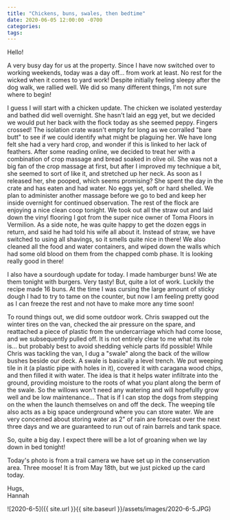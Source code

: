 ```yaml
---
title: "Chickens, buns, swales, then bedtime"
date: 2020-06-05 12:00:00 -0700
categories:
tags:
---
```


Hello!

A very busy day for us at the property. Since I have now switched over to working weekends, today was a day off... from work at least. No rest for the wicked when it comes to yard work! Despite initially feeling sleepy after the dog walk, we rallied well. We did so many different things, I'm not sure where to begin!

I guess I will start with a chicken update. The chicken we isolated yesterday and bathed did well overnight. She hasn't laid an egg yet, but we decided we would put her back with the flock today as she seemed peppy. Fingers crossed! The isolation crate wasn't empty for long as we corralled "bare butt" to see if we could identify what might be plaguing her. We have long felt she had a very hard crop, and wonder if this is linked to her lack of feathers. After some reading online, we decided to treat her with a combination of crop massage and bread soaked in olive oil. She was not a big fan of the crop massage at first, but after I improved my technique a bit, she seemed to sort of like it, and stretched up her neck. As soon as I released her, she pooped, which seems promising? She spent the day in the crate and has eaten and had water. No eggs yet, soft or hard shelled. We plan to administer another massage before we go to bed and keep her inside overnight for continued observation. The rest of the flock are enjoying a nice clean coop tonight. We took out all the straw out and laid down the vinyl flooring I got from the super nice owner of Toma Floors in Vermilion. As a side note, he was quite happy to get the dozen eggs in return, and said he had told his wife all about it. Instead of straw, we have switched to using all shavings, so it smells quite nice in there! We also cleaned all the food and water containers, and wiped down the walls which had some old blood on them from the chapped comb phase. It is looking really good in there!

I also have a sourdough update for today. I made hamburger buns! We ate them tonight with burgers. Very tasty! But, quite a lot of work. Luckily the recipe made 16 buns. At the time I was cursing the large amount of sticky dough I had to try to tame on the counter, but now I am feeling pretty good as I can freeze the rest and not have to make more any time soon!

To round things out, we did some outdoor work. Chris swapped out the winter tires on the van, checked the air pressure on the spare, and reattached a piece of plastic from the undercarriage which had come loose, and we subsequently pulled off. It is not entirely clear to me what its role is... but probably best to avoid shedding vehicle parts ifd possible! While Chris was tackling the van, I dug a "swale" along the back of the willow bushes beside our deck. A swale is basically a level trench. We put weeping tile in it (a plastic pipe with holes in it), covered it with caragana wood chips, and then filled it with water. The idea is that it helps water infiltrate into the ground, providing moisture to the roots of what you plant along the berm of the swale. So the willows won't need any watering and will hopefullly grow well and be low maintenance... That is if I can stop the dogs from stepping on the when the launch themselves on and off the deck. The weeping tile also acts as a big space underground where you can store water. We are very concerned about storing water as 2" of rain are forecast over the next three days and we are guaranteed to run out of rain barrels and tank space.

So, quite a big day. I expect there will be a lot of groaning when we lay down in bed tonight!

Today's photo is from a trail camera we have set up in the conservation area. Three moose! It is from May 18th, but we just picked up the card today.

Hugs,<br />
Hannah

![2020-6-5]({{ site.url }}{{ site.baseurl }}/assets/images/2020-6-5.JPG)